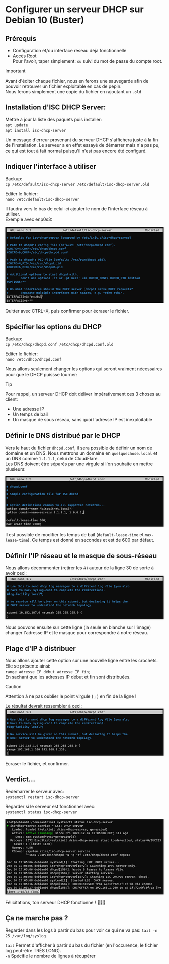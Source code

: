 # Configurer un serveur DHCP sur Debian 10 (Buster)

## Prérequis

- Configuration et/ou interface réseau déjà fonctionnelle
- Accès Root  
Pour l'avoir, taper simplement: `su` suivi du mot de passe du compte root.

> [!IMPORTANT]
> Avant d'éditer chaque fichier, nous en ferons une sauvegarde afin de pouvoir retrouver un fichier exploitable en cas de pepin.  
> Nous ferons simplement une copie du fichier en rajoutant un ``.old``

## Installation d'ISC DHCP Server:
Mettre à jour la liste des paquets puis installer:  
``apt update``  
``apt install isc-dhcp-server``

Un message d'erreur provenant du serveur DHCP s'affichera juste à la fin de l'installation. 
Le serveur a en effet essayé de démarrer mais n'a pas pu, ce qui est tout à fait normal puisqu'il n'est pas encore été configuré.


## Indiquer l'interface à utiliser

Backup:  
``cp /etc/default/isc-dhcp-server /etc/default/isc-dhcp-server.old``

Éditer le fichier:  
``nano /etc/default/isc-dhcp-server``

Il faudra vers le bas de celui-ci ajouter le nom de l'interface réseau à utiliser.  
Exemple avec enp0s3:

![interface](interface.png)

Quitter avec CTRL+X, puis confirmer pour écraser le fichier.

## Spécifier les options du DHCP
Backup:  
``cp /etc/dhcp/dhcpd.conf /etc/dhcp/dhcpd.conf.old``

Éditer le fichier:  
``nano /etc/dhcp/dhcpd.conf``

Nous allons seulement changer les options qui seront vraiment nécessaires pour que le DHCP puissse tourner:

> [!TIP]
> Pour rappel, un serveur DHCP doit déliver impérativement ces 3 choses au client: 
> - Une adresse IP
> - Un temps de bail
> - Un masque de sous réseau, sans quoi l'adresse IP est inexploitable   

## Définir le DNS distribué par le DHCP
Vers le haut du fichier ``dhcpd.conf``, il sera possible de définir un nom de domaine et un DNS.
Nous mettrons un domaine en ``quelquechose.local`` et un DNS comme ``1.1.1.1``, celui de CloudFlare.   
Les DNS doivent être séparés par une virgule si l'on souhaite en mettre plusieurs:

![DNS](DNS.png)

Il est possible de modifier les temps de bail (``default-lease-time`` et ``max-lease-time``). Ce temps est donné en secondes et est de 600 par défaut.

## Définir l'IP réseau et le masque de sous-réseau
Nous allons décommenter (retirer les #) autour de la ligne 30 de sorte à avoir ceci:
![uncomment](uncomment.png)

Nous pouvons ensuite sur cette ligne (la seule en blanche sur l'image) changer l'adresse IP et le masque pour correspondre à notre réseau.

## Plage d'IP à distribuer
Nous allons ajouter cette option sur une nouvelle ligne entre les crochets. Elle se présente ainsi:  
``range adresse_IP_début adresse_IP_fin;``  
En sachant que les adresses IP début et fin sont distribuées.

> [!CAUTION]
> Attention à ne pas oublier le point virgule ( ; ) en fin de la ligne !

Le résultat devrait ressembler à ceci:
![result](result.png)

Écraser le fichier, et confirmer.

## Verdict...

Redémarrer le serveur avec:  
``systemctl restart isc-dhcp-server``

Regarder si le serveur est fonctionnel avec:  
``systemctl status isc-dhcp-server``

![bingo](bingo.png)

Félicitations, ton serveur DHCP fonctionne ! 🎉🎉🎉


## Ça ne marche pas ?

Regarder dans les logs à partir du bas pour voir ce qui ne va pas:
``tail -n 25 /var/log/syslog``

``tail`` Permet d'afficher à partir du bas du fichier (en l'occurence, le fichier log peut-être TRÈS LONG).  
``-n`` Spécifie le nombre de lignes à récupérer